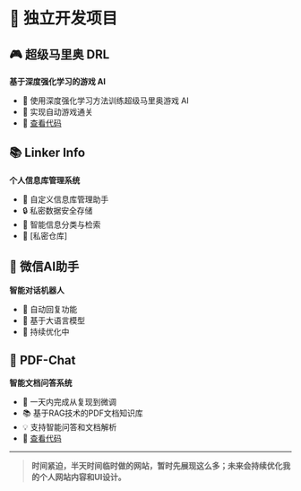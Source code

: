 # 🚀 独立开发项目

## 🎮 超级马里奥 DRL
**基于深度强化学习的游戏 AI**

- 🤖 使用深度强化学习方法训练超级马里奥游戏 AI
- 🎯 实现自动游戏通关
- 🔗 [查看代码](https://github.com/crx16888/RL_SuperMario)

## 📚 Linker Info
**个人信息库管理系统**

- 📝 自定义信息库管理助手
- 🔒 私密数据安全存储
- 🔄 智能信息分类与检索
- 🔗 [私密仓库]

## 🤖 微信AI助手
**智能对话机器人**

- 💬 自动回复功能
- 🧠 基于大语言模型
- 🔄 持续优化中

## 📄 PDF-Chat
**智能文档问答系统**

- 🚀 一天内完成从复现到微调
- 📚 基于RAG技术的PDF文档知识库
- 💡 支持智能问答和文档解析
- 🔗 [查看代码](https://github.com/crx16888/PDF-Chat)

---

> **时间紧迫，半天时间临时做的网站，暂时先展现这么多；未来会持续优化我的个人网站内容和UI设计。**